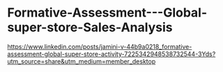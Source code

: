 # Formative-Assessment---Global-super-store-Sales-Analysis


https://www.linkedin.com/posts/jamini-v-44b9a0218_formative-assessment-global-super-store-activity-7225342948538732544-3Yds?utm_source=share&utm_medium=member_desktop
